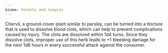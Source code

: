 ```yaml
---
biome: Forests and Jungles
---
```

Chervil, a ground-cover plant similar to parsley, can be turned into a tincture that is used to dissolve blood clots, which can help to prevent complications caused by injury. The clots are dissolved within 1d4 turns. Since they dissolve clots, improper use of this herb leads to +1 bleeding damage for the next 1d8 hours in every successful attack against the consumer. 

